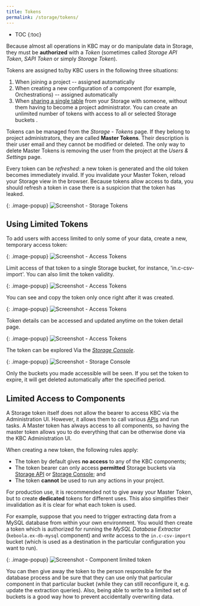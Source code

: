 ```yaml
---
title: Tokens
permalink: /storage/tokens/
---
```


* TOC
{:toc}

Because almost all operations in KBC may or do manipulate data in Storage, they must be **authorized** with a *Token*
(sometimes called *Storage API Token*, *SAPI Token* or simply *Storage Token*).

Tokens are assigned to/by KBC users in the following three situations:

1. When joining a project -- assigned automatically
2. When creating a new configuration of a component (for example, Orchestrations) -- assigned automatically
3. When [sharing a single table](/tutorial/management/#user-management)
from your Storage with someone, without them having to become a project administrator.
You can create an unlimited number of tokens with access to all or selected Storage buckets .

Tokens can be managed from the *Storage* - *Tokens* page. If they belong to project
administrators, they are called **Master Tokens**. Their description is their user email and they cannot be modified or deleted.
The only way to delete Master Tokens is removing the user from the project at the *Users & Settings* page.

Every token can be *refreshed*: a new token is generated and the old token becomes immediately invalid.
If you invalidate your Master Token, reload your Storage view in the browser.
Because tokens allow access to data, you should refresh a token in case there is a suspicion
that the token has leaked.

{: .image-popup}
![Screenshot - Storage Tokens](/storage/tokens/overview.png)

## Using Limited Tokens
To add users with access limited to only some of your data, create a new, temporary access token:

{: .image-popup}
![Screenshot - Access Tokens](/storage/tokens/access-tokens.png)

Limit access of that token to a single Storage bucket, for instance, 'in.c-csv-import'.
You can also limit the token validity.

{: .image-popup}
![Screenshot - Access Tokens](/storage/tokens/access-token-detail.png)

You can see and copy the token only once right after it was created.

{: .image-popup}
![Screenshot - Access Tokens](/storage/tokens/access-token-detail-2.png)

Token details can be accessed and updated anytime on the token detail page.

{: .image-popup}
![Screenshot - Access Tokens](/storage/tokens/access-token-detail-3.png)


The token can be explored Via the [*Storage Console*](https://storage-api-console.keboola.com/).

{: .image-popup}
![Screenshot - Storage Console](/storage/tokens/storage-console.png)

Only the buckets you made accessible will be seen. If you set the token to expire, it will
get deleted automatically after the specified period.

## Limited Access to Components
A Storage token itself does not allow the bearer to access KBC via the Administration UI. However, it
allows them to call various [APIs](http://developers.keboola.com/overview/api/) and run tasks.
A Master token has always access to all components, so having the master token allows you to do everything that can be otherwise done via the KBC Administration UI.

When creating a new token, the following rules apply:

- The token by default gives **no access** to any of the KBC components;
- The token bearer can only access **permitted** Storage buckets via [Storage API](http://developers.keboola.com/integrate/storage/) or
[Storage Console](https://storage-api-console.keboola.com/); and
- The token **cannot** be used to run any actions in your project.

For production use, it is recommended not to give away your Master Token, but to create **dedicated** tokens for
different uses. This also simplifies their invalidation as it is clear for what each token is used.

For example, suppose that you need to trigger extracting data from a MySQL database from within your own environment.
You would then create a token which is authorized for running the *MySQL Database Extractor* (`keboola.ex-db-mysql` component) and
*write* access to the `in.c-csv-import` bucket (which is used as a destination in the particular configuration you want to run).

{: .image-popup}
![Screenshot - Component limited token](/storage/tokens/component-limited.png)

You can then give away the token to the person responsible for the database process and be sure that they can use
only that particular component in that particular bucket (while they can still reconfigure it, e.g. update the extraction queries).
Also, being able to write to a limited set of buckets is a good way how to prevent accidentally overwriting data.
